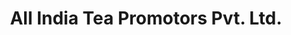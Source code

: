 ---
title: "All India Tea Promotors Pvt. Ltd."
url: /new-delhi/all-india-tea-promotors-pvt-ltd/
shop: tea
---